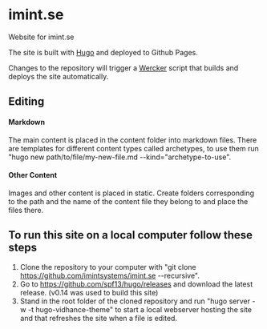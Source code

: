 # imint.se
Website for imint.se

The site is built with [Hugo](http://gohugo.io/) and deployed to Github Pages.

Changes to the repository will trigger a [Wercker](http://wercker.com/) script that builds and deploys the site automatically.

## Editing
#### Markdown
The main content is placed in the content folder into markdown files.
There are templates for different content types called archetypes, to use them run "hugo new path/to/file/my-new-file.md --kind="archetype-to-use".
#### Other Content
Images and other content is placed in static. Create folders corresponding to the path and the name of the content file they belong to and place the files there.

## To run this site on a local computer follow these steps

1. Clone the repository to your computer with "git clone https://github.com/imintsystems/imint.se --recursive".
2. Go to https://github.com/spf13/hugo/releases and download the latest release. (v0.14 was used to build this site)
3. Stand in the root folder of the cloned repository and run "hugo server -w -t hugo-vidhance-theme" to start a local webserver hosting the site and that refreshes the site when a file is edited.
